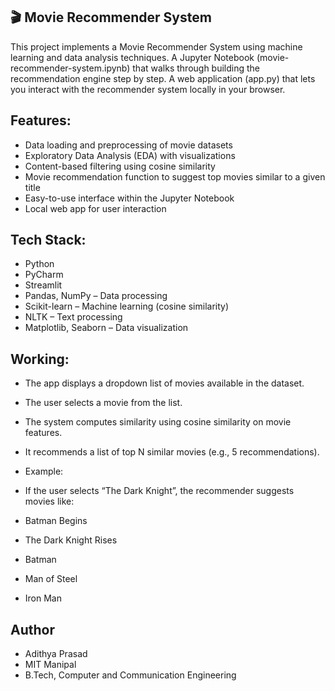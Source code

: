 ## 🎬 Movie Recommender System ##
This project implements a Movie Recommender System using machine learning and data analysis techniques. 
A Jupyter Notebook (movie-recommender-system.ipynb) that walks through building the recommendation engine step by step.
A web application (app.py) that lets you interact with the recommender system locally in your browser.

## Features: ##
* Data loading and preprocessing of movie datasets
* Exploratory Data Analysis (EDA) with visualizations
* Content-based filtering using cosine similarity
* Movie recommendation function to suggest top movies similar to a given title
* Easy-to-use interface within the Jupyter Notebook
* Local web app for user interaction


## Tech Stack: ##
* Python
* PyCharm 
* Streamlit
* Pandas, NumPy – Data processing
* Scikit-learn – Machine learning (cosine similarity)
* NLTK – Text processing 
* Matplotlib, Seaborn – Data visualization

## Working: ##
* The app displays a dropdown list of movies available in the dataset.
* The user selects a movie from the list.
* The system computes similarity using cosine similarity on movie features.
* It recommends a list of top N similar movies (e.g., 5 recommendations).

* Example:
* If the user selects “The Dark Knight”, the recommender suggests movies like:
* Batman Begins
* The Dark Knight Rises
* Batman
* Man of Steel
* Iron Man

## Author ##
* Adithya Prasad
* MIT Manipal
* B.Tech, Computer and Communication Engineering


